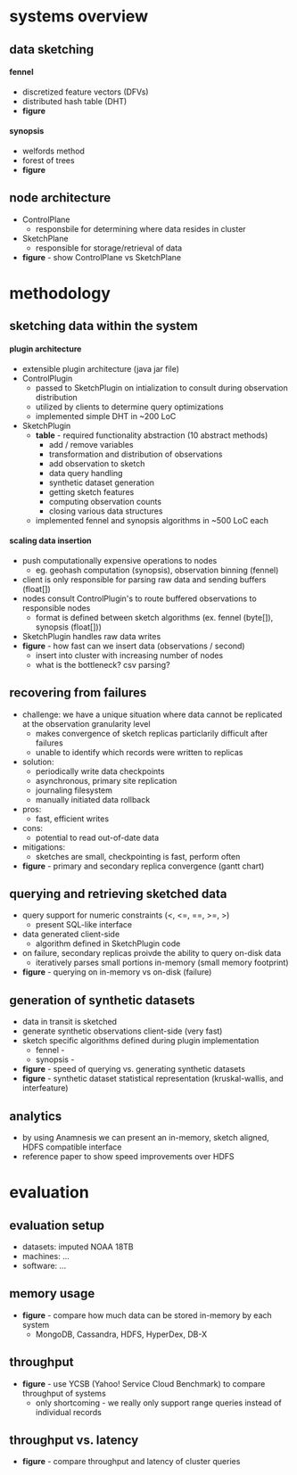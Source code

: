 # systems overview
## data sketching
#### fennel
- discretized feature vectors (DFVs)
- distributed hash table (DHT)
- **figure**
#### synopsis
- welfords method
- forest of trees
- **figure**
## node architecture
- ControlPlane
    - responsbile for determining where data resides in cluster
- SketchPlane
    - responsible for storage/retrieval of data
- **figure** - show ControlPlane vs SketchPlane


# methodology

## sketching data within the system
#### plugin architecture
- extensible plugin architecture (java jar file)
- ControlPlugin
    - passed to SketchPlugin on intialization to consult during observation distribution
    - utilized by clients to determine query optimizations
    - implemented simple DHT in ~200 LoC
- SketchPlugin
    - __table__ - required functionality abstraction (10 abstract methods)
        - add / remove variables
        - transformation and distribution of observations
        - add observation to sketch
        - data query handling
        - synthetic dataset generation
        - getting sketch features
        - computing observation counts
        - closing various data structures
    - implemented fennel and synopsis algorithms in ~500 LoC each
#### scaling data insertion
- push computationally expensive operations to nodes
    - eg. geohash computation (synopsis), observation binning (fennel)
- client is only responsible for parsing raw data and sending buffers (float[])
- nodes consult ControlPlugin's to route buffered observations to responsible nodes
    - format is defined between sketch algorithms (ex. fennel (byte[]), synopsis (float[]))
- SketchPlugin handles raw data writes
- **figure** - how fast can we insert data (observations / second)
    - insert into cluster with increasing number of nodes
    - what is the bottleneck? csv parsing?

## recovering from failures
- challenge: we have a unique situation where data cannot be replicated at the observation granularity level
    - makes convergence of sketch replicas particlarily difficult after failures
    - unable to identify which records were written to replicas
- solution:
    - periodically write data checkpoints
    - asynchronous, primary site replication
    - journaling filesystem
    - manually initiated data rollback
- pros:
    - fast, efficient writes
- cons:
    - potential to read out-of-date data
- mitigations:
    - sketches are small, checkpointing is fast, perform often
- **figure** -  primary and secondary replica convergence (gantt chart)

## querying and retrieving sketched data
- query support for numeric constraints (<, <=, ==, >=, >)
    - present SQL-like interface
- data generated client-side
    - algorithm defined in SketchPlugin code
- on failure, secondary replicas proivde the ability to query on-disk data
    - iteratively parses small portions in-memory (small memory footprint)
- **figure** - querying on in-memory vs on-disk (failure)

## generation of synthetic datasets
- data in transit is sketched
- generate synthetic observations client-side (very fast)
- sketch specific algorithms defined during plugin implementation
    - fennel - 
    - synopsis - 
- **figure** - speed of querying vs. generating synthetic datasets
- **figure** - synthetic dataset statistical representation (kruskal-wallis, and interfeature)

## analytics
- by using Anamnesis we can present an in-memory, sketch aligned, HDFS compatible interface
- reference paper to show speed improvements over HDFS


# evaluation
## evaluation setup
- datasets: imputed NOAA 18TB
- machines: ...
- software: ...
## memory usage
- **figure** - compare how much data can be stored in-memory by each system
    - MongoDB, Cassandra, HDFS, HyperDex, DB-X
## throughput
- **figure** - use YCSB (Yahoo! Service Cloud Benchmark) to compare throughput of systems
    - only shortcoming - we really only support range queries instead of individual records
## throughput vs. latency
- **figure** - compare throughput and latency of cluster queries
